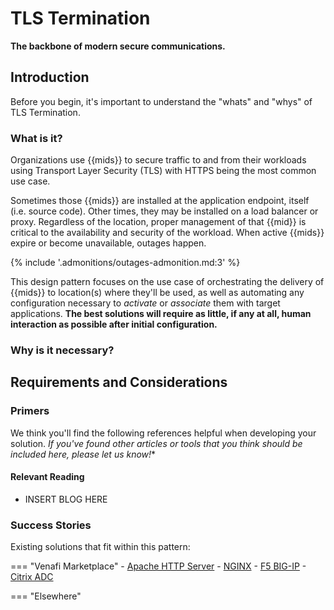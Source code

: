 # TLS Termination

**The backbone of modern secure communications.**

## Introduction

Before you begin, it's important to understand the "whats" and "whys" of TLS Termination. 

### What is it?

Organizations use {{mids}} to secure traffic to and from their workloads using Transport Layer Security (TLS) with HTTPS being the most common use case.

Sometimes those {{mids}} are installed at the application endpoint, itself (i.e. source code). 
Other times, they may be installed on a load balancer or proxy.
Regardless of the location, proper management of that {{mid}} is critical to the availability and security of the workload.
When active {{mids}} expire or become unavailable, outages happen.

{% include '.admonitions/outages-admonition.md:3' %}

This design pattern focuses on the use case of orchestrating the delivery of {{mids}} to location(s) where they'll be used, as well as automating any configuration necessary to *activate* or *associate* them with target applications.
**The best solutions will require as little, if any at all, human interaction as possible after initial configuration.**

### Why is it necessary?


## Requirements and Considerations



<!-- ##### Questions to guide us:

- What are the absolute **required capabilities**? (MVP)
    1. Ability to use a {{mid}}, an X.509 Certificate in this case, to secure traffic
    1. Ability to install/deploy/upload a {{mid}} to a 
    1. Ability to **validate** that a specific {{mid}} is where we think it is (data either proactively requested by Venafi or periodically reported on by the target consumer of the {{mid}})

- What sets the best solutions apart?
    {% include 'best-solutions-common.md' %}
    - Renewal of a {{mid}} should not cause downtime -->



### Primers
We think you'll find the following references helpful when developing your solution. 
*If you've found other articles or tools that you think should be included here, please let us know!**
<!-- .to-do: insert a way for users to let us know. Maybe a simple mailto: link will work for now, or do we suggest they update the page themselves and make a pull request? -->

#### Relevant Reading

- INSERT BLOG HERE

### Success Stories

Existing solutions that fit within this pattern:

=== "Venafi Marketplace"
    - [Apache HTTP Server](https://marketplace.venafi.com/ui/xchange-marketplace-app/620d2d6ed419fb06a5c5bd36/solution/6294f5507550f2ee553cf25d)
    - [NGINX](https://marketplace.venafi.com/ui/xchange-marketplace-app/620d2d6ed419fb06a5c5bd36/solution/629018cb220a43b0c9a48868)
    - [F5 BIG-IP](https://marketplace.venafi.com/ui/xchange-marketplace-app/620d2d6ed419fb06a5c5bd36/solution/620eeb25d419fb06a5c5bd57)
    - [Citrix ADC](https://marketplace.venafi.com/ui/xchange-marketplace-app/620d2d6ed419fb06a5c5bd36/solution/6297c2b57550f2ee553cf27d)

=== "Elsewhere"